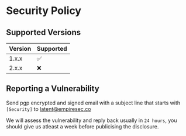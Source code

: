 # Security Policy

## Supported Versions


| Version | Supported          |
| ------- | ------------------ |
| 1.x.x   | :white_check_mark: |
| 2.x.x   | :x:                |

## Reporting a Vulnerability

Send pgp encrypted and signed email with a subject line that starts with `[Security]` to [latent@empiresec.co](mailto:latent@empiresec.co)

We will assess the vulnerability and reply back usually in `24 hours`, you should give us atleast a week before publicising the disclosure.
